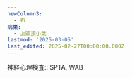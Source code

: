 ```yaml
---
newColumn3:
  - 右
病巣:
  - 上頭頂小葉
lastmod: '2025-03-05'
last_edited: 2025-02-27T00:00:00.000Z
---
```


神経心理検査:: SPTA, WAB
